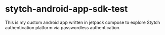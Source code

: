 # stytch-android-app-sdk-test
This is my custom android app written in jetpack compose to explore Stytch authentication platform via passwordless authentication.
